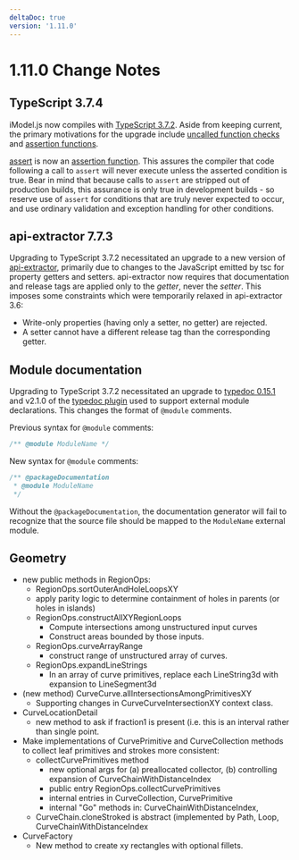 ```yaml
---
deltaDoc: true
version: '1.11.0'
---
```

# 1.11.0 Change Notes

## TypeScript 3.7.4

iModel.js now compiles with [TypeScript 3.7.2](https://www.typescriptlang.org/docs/handbook/release-notes/typescript-3-7.html). Aside from keeping current, the primary motivations for the upgrade include [uncalled function checks](https://www.typescriptlang.org/docs/handbook/release-notes/typescript-3-7.html#uncalled-function-checks) and [assertion functions](https://www.typescriptlang.org/docs/handbook/release-notes/typescript-3-7.html#assertion-functions).

[assert](https://www.imodeljs.org/v1/reference/bentleyjs-core/utils/assert) is now an [assertion function](https://www.typescriptlang.org/docs/handbook/release-notes/typescript-3-7.html#assertion-functions). This assures the compiler that code following a call to `assert` will never execute unless the asserted condition is true. Bear in mind that because calls to `assert` are stripped out of production builds, this assurance is only true in development builds - so reserve use of `assert` for conditions that are truly never expected to occur, and use ordinary validation and exception handling for other conditions.

## api-extractor 7.7.3

Upgrading to TypeScript 3.7.2 necessitated an upgrade to a new version of [api-extractor](https://api-extractor.com/), primarily due to changes to the JavaScript emitted by tsc for property getters and setters. api-extractor now requires that documentation and release tags are applied only to the *getter*, never the *setter*. This imposes some constraints which were temporarily relaxed in api-extractor 3.6:

- Write-only properties (having only a setter, no getter) are rejected.
- A setter cannot have a different release tag than the corresponding getter.

## Module documentation

Upgrading to TypeScript 3.7.2 necessitated an upgrade to [typedoc 0.15.1](https://typedoc.org/) and v2.1.0 of the [typedoc plugin](https://www.npmjs.com/package/typedoc-plugin-external-module-name) used to support external module declarations. This changes the format of `@module` comments.

Previous syntax for `@module` comments:

```ts
/** @module ModuleName */
```

New syntax for `@module` comments:

```ts
/** @packageDocumentation
 * @module ModuleName
 */
```

Without the `@packageDocumentation`, the documentation generator will fail to recognize that the source file should be mapped to the `ModuleName` external module.

## Geometry

- new public methods in RegionOps:
  - RegionOps.sortOuterAndHoleLoopsXY
  - apply parity logic to determine containment of holes in parents (or holes in islands)
  - RegionOps.constructAllXYRegionLoops
    - Compute intersections among unstructured input curves
    - Construct areas bounded by those inputs.
  - RegionOps.curveArrayRange
    - construct range of unstructured array of curves.
  - RegionOps.expandLineStrings
    - In an array of curve primitives, replace each LineString3d with expansion to LineSegment3d
- (new method) CurveCurve.allIntersectionsAmongPrimitivesXY
  - Supporting changes in CurveCurveIntersectionXY context class.
- CurveLocationDetail
  - new method to ask if fraction1 is present (i.e. this is an interval rather than single point.
- Make implementations of CurvePrimitive and CurveCollection methods to collect leaf primitives and strokes more consistent:
  - collectCurvePrimitives method
    - new optional args for (a) preallocated collector, (b) controlling expansion of CurveChainWithDistanceIndex
    - public entry RegionOps.collectCurvePrimitives
    - internal entries in CurveCollection, CurvePrimitive
    - internal "Go" methods in: CurveChainWithDistanceIndex,
  - CurveChain.cloneStroked is abstract (implemented by Path, Loop, CurveChainWithDistanceIndex
- CurveFactory
  - New method to create xy rectangles with optional fillets.
